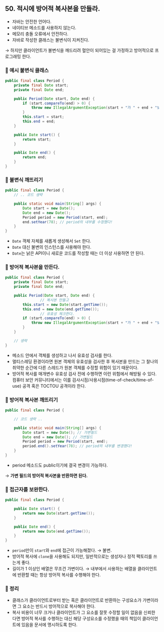 ## 50. 적시에 방어적 복사본을 만들라.

- 자바는 안전한 언어다.
- 네이티브 메소드를 사용하지 않는다.
- 메모리 충돌 오류에서 안전하다.
- 자바로 작성한 클래스는 불변식이 지켜진다.

→ 하지만 클라이언트가 불변식을 깨드리려 혈안이 되어있는 걸 가정하고 방어적으로 프로그래밍 한다.

### 🌳 예시 불변식 클래스

```java
public final class Period {
    private final Date start;
    private final Date end;

    public Period(Date start, Date end) {
        if (start.compareTo(end) > 0) {
            throw new IllegalArgumentException(start + "가 " + end + "보다 늦다.");
        }
        this.start = start;
        this.end = end;
    }

    public Date start() {
        return start;
    }

    public Date end() {
        return end;
    }
}
```

### 🌳 불변식 깨뜨리기

```java
public final class Period {
    // .. 코드 생략

    public static void main(String[] args) {
        Date start = new Date();
        Date end = new Date();
        Period period = new Period(start, end);
        end.setYear(78); // period의 내부를 수정했다!
    }
}
```

- `Date` 객체 자체를 새롭게 생성해서 `Set` 한다.
- `Date` 대신 불변의 인스턴스를 사용해야 한다.
- `Date`는 낡은 API이니 새로운 코드를 작성할 때는 더 이상 사용하면 안 된다.

### 🌳 방어적 복사본을 만든다.

```java
public final class Period {
    private final Date start;
    private final Date end;

    public Period(Date start, Date end) {
				// 복사본 만들고
        this.start = new Date(start.getTime());
        this.end = new Date(end.getTime());
				// 유효성 체크한다.
        if (start.compareTo(end) > 0) {
            throw new IllegalArgumentException(start + "가 " + end + "보다 늦다.");
        }
    }

    // 생략
}
```

- 메소드 안에서 객체를 생성하고 나서 유효성 검사를 한다.
- 멀티스레딩 환경이라면 원본 객체의 유효성을 검사한 후 복사본을 만드는 그 찰나의 취약한 순간에 다른 스레드가 원본 객체를 수정할 위험이 있기 때문이다.
- 방어적 복사를 매개변수 유효성 검사 전에 수행하면 이런 위험에서 해방될 수 있다. 컴퓨터 보안 커뮤니티에서는 이를 검사시점/사용시점(time-of-check/time-of-use) 공격 혹은 TOCTOU 공격이라 한다.

### 🌳 방어적 복사본 깨뜨리기

```java
public final class Period {

    // 코드 생략 ..

    public static void main(String[] args) {
        Date start = new Date(); // 가변필드
        Date end = new Date(); // 가변필드
        Period period = new Period(start, end);
        period.end().setYear(78); // period의 내부를 변경했다!
    }
}
```

- period 메소드도 public이기에 결국 변경이 가능하다.

→ **가변 필드의 방어적 복사본을 반환하면 된다.**

### 🌳 접근자를 보완한다.

```java
public final class Period {

    public Date start() {
        return new Date(start.getTime());
    }

    public Date end() {
        return new Date(end.getTime());
    }
}
```

- `period`만이 `start`와 `end`에 접근이 가능해졌다. → 불변.
- 방어적 복사에 `clone`을 사용해도 되지만, 일반적으로는 생성자나 정적 팩토리를 쓰는게 좋다.
- 길이가 1 이상인 배열은 무조건 가변이다. → 내부에서 사용하는 배열을 클라이언트에 반환할 때는 항상 방어적 복사를 수행해야 한다.

### 🌳 정리

- 클래스가 클라이언트로부터 받는 혹은 클라이언트로 반환하는 구성요소가 가변이라면 그 요소는 반드시 방어적으로 복사해야 한다.
- 복사 비용이 너무 크거나 클라이언트가 그 요소를 잘못 수정할 일이 없음을 신뢰한다면 방어적 복사를 수행하는 대신 해당 구성요소를 수정했을 때의 책임이 클라이언트에 있음을 문서에 명시하도록 한다.